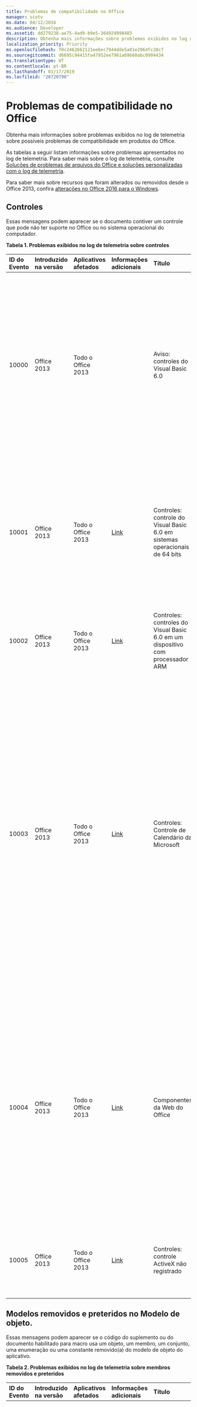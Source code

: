 ```yaml
---
title: Problemas de compatibilidade no Office
manager: scotv
ms.date: 04/12/2016
ms.audience: Developer
ms.assetid: dd279238-ae75-4ad9-b9e5-364924090485
description: Obtenha mais informações sobre problemas exibidos no log de telemetria sobre possíveis problemas de compatibilidade em produtos do Office.
localization_priority: Priority
ms.openlocfilehash: f0c2462662121ee6ec7944dde5a01e2964fc28cf
ms.sourcegitcommit: d6695c94415fa47952ee7961a69660abc0904434
ms.translationtype: HT
ms.contentlocale: pt-BR
ms.lasthandoff: 01/17/2019
ms.locfileid: "28720790"
---
```

# <a name="compatibility-issues-in-office"></a>Problemas de compatibilidade no Office

Obtenha mais informações sobre problemas exibidos no log de telemetria sobre possíveis problemas de compatibilidade em produtos do Office.
  
As tabelas a seguir listam informações sobre problemas apresentados no log de telemetria. Para saber mais sobre o log de telemetria, consulte [Soluções de problemas de arquivos do Office e soluções personalizadas com o log de telemetria](troubleshooting-office-files-and-custom-solutions-with-the-telemetry-log.md).
  
Para saber mais sobre recursos que foram alterados ou removidos desde o Office 2013, confira [alterações no Office 2016 para o Windows](https://technet.microsoft.com/library/mt715497%28v=office.16%29.aspx).
  
## <a name="controls"></a>Controles
<a name="OEV_CompatIssues_Controls"> </a>

Essas mensagens podem aparecer se o documento contiver um controle que pode não ter suporte no Office ou no sistema operacional do computador.
  
**Tabela 1. Problemas exibidos no log de telemetria sobre controles**

|**ID do Evento**|**Introduzido na versão**|**Aplicativos afetados**|**Informações adicionais**|**Título**|**Descrição**|
|:-----|:-----|:-----|:-----|:-----|:-----|
|10000  <br/> |Office 2013  <br/> |Todo o Office 2013  <br/> ||Aviso: controles do Visual Basic 6.0  <br/> |O arquivo usa um controle do Visual Basic 6.0 que não funciona em versões de 64 bits do Office ou em versões de 32 bits do Office executadas em um dispositivo que usa um processador ARM. Substitua o controle um controle com suporte se quiser que ele esteja disponível para os aplicativos do Office nesses ambientes.  <br/> |
|10001  <br/> |Office 2013  <br/> |Todo o Office 2013  <br/> |[Link](https://msdn.microsoft.com/vbasic/ms788708.aspx) <br/> |Controles: controle do Visual Basic 6.0 em sistemas operacionais de 64 bits  <br/> |O arquivo usa um controle do Visual Basic 6.0 que não funciona em versões de 64 bits do Office. Arquivos de tempo de execução do Visual Basic 6.0 são de 32 bits e compatíveis apenas com sistemas operacionais de 32 bits ou com ambientes de emulação WOW.  <br/> |
|10002  <br/> |Office 2013  <br/> |Todo o Office 2013  <br/> |[Link](https://msdn.microsoft.com/vbasic/ms788708.aspx) <br/> |Controles: controles do Visual Basic 6.0 em um dispositivo com processador ARM  <br/> |O arquivo usa um controle do Visual Basic 6.0 que não funciona em dispositivos que usam um processador ARM.  <br/> |
|10003  <br/> |Office 2013  <br/> |Todo o Office 2013  <br/> |[Link](https://technet.microsoft.com/en-us/library/cc179181.aspx) <br/> |Controles: Controle de Calendário da Microsoft  <br/> |O arquivo usa o Controle de Calendário da Microsoft (Mscal.ocx), um recurso de versões anteriores do Access que não está disponível no Office 2013. O controle não funcionará porque ele não está instalado no computador host. Use outros controles de seletor de data como alternativa, como o **Controle de conteúdo de selecionador de data** (no Word 2013) ou o controle **Selecionador de data** do Windows (disponível nos Controles comuns do Windows).  <br/> Para saber mais, confira [Como substituir o controle de Calendário nos aplicativos do Access 2010](https://msdn.microsoft.com/library/dc6ba80d-b1fa-4596-b484-5e729cae4d70).  <br/> |
|10004  <br/> |Office 2013  <br/> |Todo o Office 2013  <br/> |[Link](https://support.microsoft.com/kb/972129) <br/> |Componentes da Web do Office  <br/> |O arquivo usa um controle do Office Web Components (MSOWC.dll). O controle não funcionará porque o Office Web Components não estão instalado no seu computador e não está incluído no Office 2013. Para usar esse controle, instale o Office Web Components separadamente.  <br/> Para saber mais, confira [Encontrar documentação de programação e amostras do Office Web Components](https://support.microsoft.com/kb/319793) <br/> |
|10005  <br/> |Office 2013  <br/> |Todo o Office 2013  <br/> |[Link](https://office.microsoft.com/en-us/access-help/embedded-object-and-activex-control-policy-settings-error-HA101825674.aspx?CTT=1) <br/> |Controles: controle ActiveX não registrado  <br/> |O arquivo usa controles ActiveX não registrados no computador host. Para usar o controle, registre-o no computador host.  <br/> |
   
## <a name="removed-and-deprecated-members-in-the-object-model"></a>Modelos removidos e preteridos no Modelo de objeto.
<a name="OEV_CompatIssues_Removed"> </a>

Essas mensagens podem aparecer se o código do suplemento ou do documento habilitado para macro usa um objeto, um membro, um conjunto, uma enumeração ou uma constante removido(a) do modelo de objeto do aplicativo. 
  
**Tabela 2. Problemas exibidos no log de telemetria sobre membros removidos e preteridos**

|**ID do Evento**|**Introduzido na versão**|**Aplicativos afetados**|**Informações adicionais**|**Título**|**Descrição**|
|:-----|:-----|:-----|:-----|:-----|:-----|
|10103  <br/> |Office 2013  <br/> |Word 2013, Outlook 2013  <br/> |[Link](https://support.microsoft.com/kb/2445062) <br/> |OM removido: recurso de XML personalizado  <br/> | O recurso de XML personalizado foi removido do Word. Os seguintes métodos e propriedades estão ocultos e, se acessados, retornarão um erro de tempo de execução:<br/><br/>- Método**XMLNodes.Add**  <br/>- Propriedade**Document.XMLHideNamespaces**  <br/>- Propriedade**Document.XMLSaveDataOnly**  <br/>- Propriedade**Document.XMLSchemaViolations**  <br/>- Objeto**XMLSchemaViolations**e todos os seus membros  <br/>- Objeto**XMLSchemaViolation** e todos os seus membros  <br/>- **Application.TaskPanes**, se a constante (5) **wdTaskPaneXMLStructure** da enumeração **WdTaskPanes** for especificada  <br/>- Propriedade**Options.PrintXMLTag**  <br/>- Propriedade**View.ShowXMLMarkup**  <br/>- Conjunto**XMLChildNodeSuggestions** e todos os seus membros  <br/>- Conjunto**XMLChildNodeSuggestion** e todos os seus membros  <br/>- Propriedade**Selection.XMLParentNode**  <br/>- Propriedade**Range.XMLParentNode**  <br/> |
|10113  <br/> |Office 2013  <br/> |Word 2013, Outlook 2013  <br/> ||OM removido: recurso SmartTag  <br/> | O recurso SmartTags foi removido do Word. Os seguintes métodos, objetos e propriedades estão ocultos e, se acessados, retornarão um erro de tempo de execução:<br/>- Objeto e membros do**SmartTag**  <br/>- Conjunto e membros do**SmartTag**  <br/>- Objeto e membros do**SmartTagAction**  <br/>- Conjunto e membros do**SmartTagActions**  <br/>- Objeto e membros do**SmartTagType**  <br/>- Conjunto e membros do**SmartTagTypes**  <br/>- Propriedade**XMLNode.SmartTag**  <br/><br/>  Os métodos a seguir estão ocultos e, se acessados, falharão sem aviso:  <br/>- Método**Document.CheckNewSmartTags**  <br/>- Método**Document.RecheckSmartTags**  <br/>- Método**Document.RemoveSmartTags**  <br/><br/>As propriedades a seguir estão ocultas e, se acessadas, sempre retornarão FALSE:  <br/>- Propriedade**Document.EmbedSmartTags**  <br/>- Propriedade**Document.SmartTagsAsXMLProps**  <br/>- Propriedade**Options.LabelSmartTags**  <br/>- Propriedade**Options.DisplaySmartTagButtons**  <br/>- Propriedade**EmailOptions.EmbedSmartTag**  <br/><br/>As propriedades a seguir estão ocultas e, se acessadas, sempre retornarão TRUE:  <br/>- Propriedade**View.DisplaySmartTags**<br/><br/>  As propriedades a seguir estão ocultas e, se acessadas, sempre retornarão um conjunto vazio:  <br/>- Propriedade**Application.SmartTagTypes**  <br/>- Propriedade**Document.SmartTags**  <br/>- Propriedade**Range.SmartTags**  <br/>- Propriedade**Selection.SmartTags**  <br/> |
|10115  <br/> |Office 2013  <br/> |Word 2013, Outlook 2013  <br/> ||OM removido: recurso de AutoResumo  <br/> | O recurso AutoResumo foi removido do Word. O seguinte método e as seguintes propriedades estão ocultos e, se acessados, retornarão um erro de tempo de execução:<br/>- Método**Document.AutoSummarize**  <br/>- Propriedade**Document.ShowSummary**  <br/>- Propriedade**Document.SummaryViewMode**  <br/>- Propriedade**Document.SummaryLength**  <br/> |
|10116  <br/> |Office 2013  <br/> |Word 2013, Outlook 2013  <br/> ||OM removido: recurso de código de barras  <br/> | O recurso de código de barras para envelopes foi removido do Word. As propriedades a seguir estão ocultas e, se acessadas, sempre retornarão FALSE:  <br/>- Propriedade**Envelope.DefaultPrintBarCode**  <br/>- Propriedade**MailingLabel.DefaultPrintBarCode**  <br/> |
|10117  <br/> |Office 2013  <br/> |Word 2013, Outlook 2013  <br/> ||OM removido: propriedade Window.DocumentMapPercentWidth  <br/> |A propriedade **Window.DocumentMapPercentWidth** está oculta no Word. Se acessada, a propriedade gera um erro de tempo de execução.  <br/> |
|10122  <br/> |Office 2013  <br/> |Word 2013, Outlook 2013  <br/> ||OM removido: Application.FileSearch  <br/> |**Application.FileSearch** foi removida no Office 2007. Se acessada, essa propriedade retornará um erro. Para contornar esse problema, use [FileSystemObject](https://msdn.microsoft.com/library/7ad2dad3-c6d8-90a6-77a5-c712da8316f3%28Office.15%29.aspx) para pesquisar repetidamente diretórios para localizar arquivos específicos.  <br/> |
|10145  <br/> |Office 2013  <br/> |Excel 2013  <br/> ||OM removido: Application.FileSearch  <br/> |A propriedade **Application.FileSearch** foi removida no Office 2007. Se acessada, essa propriedade retornará um erro. Para contornar esse problema, use [FileSystemObject](https://msdn.microsoft.com/library/7ad2dad3-c6d8-90a6-77a5-c712da8316f3%28Office.15%29.aspx) para pesquisar repetidamente diretórios para localizar arquivos específicos.  <br/> |
|10154  <br/> |Office 2013  <br/> |Excel 2013  <br/> ||OM removido: recurso SmartTag  <br/> | O recurso SmartTags foi removido do Excel. As propriedades a seguir estão ocultas e, se acessadas, sempre retornarão FALSE:  <br/>- Propriedade**Application.SmartTagRecognizers**  <br/><br/>Os seguintes métodos, objetos e propriedades estão ocultos e, se acessados, retornarão um erro de tempo de execução:  <br/>- Objeto e membros do**SmartTag**  <br/>- Conjunto e membros do**SmartTag**  <br/>- Objeto e membros do**SmartTagAction**  <br/>- Conjunto e membros do**SmartTagActions**  <br/>- Conjunto e membros do**SmartTagOptions**  <br/>- Conjunto e membros do **SmartTagRecognizer**  <br/>- Conjunto e membros do **SmartTagRecognizers**  <br/><br/>  Os métodos a seguir estão ocultos e, se acessados, falharão sem aviso:  <br/>- Método**Workbook.RecheckSmartTags**  <br/><br/>As propriedades a seguir estão ocultas e, se acessadas, sempre retornarão um conjunto vazio:  <br/>- Propriedade**Workbook.SmartTagOptions**  <br/>- Propriedade**Worksheet.SmartTags**  <br/>- Propriedade**Range.SmartTags**  <br/>- Propriedade**IRange.SmartTags**  <br/>- Propriedade**DialogSheet.SmartTags**  <br/>- Propriedade**IDialogSheet.SmartTags**  <br/> |
|10155  <br/> |Office 2013  <br/> |Todo o Office 2013  <br/> ||OM removido: método ToolbarButton.Edit  <br/> |O Editor do botão CommandBar foi removido. Se acionado, o método falhará sem aviso. Imagens personalizadas podem ser aplicadas a botões CommandBar herdados usando o método [CommandBarButton.PasteFace](https://msdn.microsoft.com/library/1c4179c4-b6b5-527f-5027-25ced8ee907d%28Office.15%29.aspx) ou as propriedades [CommandBarButton.Picture](https://msdn.microsoft.com/library/b9a2d133-23a8-ac09-8b8b-08eda1210717%28Office.15%29.aspx) e [CommandBarButton.Mask](https://msdn.microsoft.com/library/de7179ac-6b39-2323-d84a-23abe3ed3167%28Office.15%29.aspx).  <br/> |
|10159  <br/> |Office 2016  <br/> |Word  <br/> ||OM preterido: SkyDriveSignInOption  <br/> |A SkyDriveSignInOption foi preterida. Use a CloudSignInOption em seu lugar.  <br/> |
   
## <a name="behavior-changes-in-the-object-model"></a>Alterações de comportamento no Modelo de objeto
<a name="OEV_CompatIssues_Changed"> </a>

Essas mensagens podem aparecer se o código do suplemento ou do documento habilitado para macro usa um objeto, um membro, um conjunto, uma enumeração ou uma constante que se comporta de forma diferente das versões anteriores do Office.
  
**Tabela 3. Problemas exibidos no log de telemetria sobre alterações de comportamento**

|**ID do Evento**|**Introduzido na versão**|**Aplicativos afetados**|**Informações adicionais**|**Título**|**Descrição**|
|:-----|:-----|:-----|:-----|:-----|:-----|
|10156  <br/> |Office 2016  <br/> |Word  <br/> ||Alteração de comportamento de OM: uso de salvamento de eventos detectado  <br/> |O verificador de compatibilidade detectou o uso de salvamento de eventos, o que pode causar uma experiência indesejada durante a coautoria em tempo real. Sua solução pode não funcionar conforme o esperado durante sessões de coautoria em tempo real devido à maior frequência de salvamentos durante esses cenários. É recomendável ajustar a solução para definir limitações durante salvamentos frequentes. Como alternativa, desabilite a coautoria em tempo real usando a Política de Grupo.  <br/> |
|10160  <br/> |Office 2016  <br/> |Word, Excel, PowerPoint  <br/> ||Alteração do comportamento de OM: Application.DisplayDocumentInformationPanel  <br/> |O Painel de Informações do Documento foi preterido como parte da substituição de produtos InfoPath. Consultar esta propriedade sempre retornará false. A configuração desta propriedade varia de acordo com o aplicativo. Configurá-la como true exibirá o Painel de Propriedades para Word e PowerPoint e não fará nada no Excel. Configurá-la como false não fará nada em todos os aplicativos.  <br/> |
|10161  <br/> |Office 2016  <br/> |Word  <br/> ||Alteração do comportamento de OM: ContentControl.DropdownListEntries  <br/> |O Painel de Informações do Documento foi preterido como parte da substituição de produtos InfoPath. O comportamento desta API não é mais suportado em contraposição às propriedades de pesquisa do SharePoint. Funciona como esperado com outros tipos de entradas da lista.  <br/> |
|10157  <br/> |Office 2016  <br/> |PowerPoint  <br/> ||Alteração do comportamento de OM: Presentation.InMergeMode Property  <br/> |O antigo modo mesclar que aparece na janela do documento durante a coautoria foi substituído por uma nova janela de resolução de conflitos. Se acessada nessa situação, a propriedade Presentation.InMergeMode retornará False.  <br/> |
|10106  <br/> |Office 2013  <br/> |Excel 2013  <br/> ||Alteração do comportamento de OM: Application.FormulaBarHeight Property  <br/> |A propriedade [Application.FormulaBarHeight Property (Excel)](https://msdn.microsoft.com/library/ff377046-06cb-9cf7-32f5-773da447c184%28Office.15%29.aspx) foi alterada. Se acessado, a propriedade lê e grava a altura da barra de fórmulas associada com a janela ativa no Excel. Para alterar a fórmula altura da barra para outra janela do Excel, defina a propriedade **Application.FormulaBarHeight** após ativar a janela.  <br/> |
|10107  <br/> |Office 2013  <br/> |Excel 2013  <br/> ||Alteração do comportamento de OM: método de proteção de pasta de trabalho  <br/> |A estrutura da janela (altura, largura, estado minimizado ou maximizado.) não pode ser protegida no Excel. Se acionado, o método [Proteção de Pasta de Trabalho (Excel)](https://msdn.microsoft.com/library/0e270b93-7b0b-cc68-c7c0-4002024f4292%28Office.15%29.aspx) não protegerá a estrutura da janela de pasta de trabalho independentemente do valor do parâmetro Windows.  <br/> |
|10140  <br/> |Office 2013  <br/> |Word 2013, Outlook 2013  <br/> ||Alteração do comportamento de OM: Table.AllowPageBreaks  <br/> |A propriedade **Table.AllowPageBreaks** está oculta e sempre retorna TRUE. Para obter o mesmo comportamento, use as propriedades [ParagraphFormat.KeepTogether propriedade (Word)](https://msdn.microsoft.com/library/7cc4cade-f986-8dad-a1b3-e1fade4c6825%28Office.15%29.aspx) e [ParagraphFormat.KeepWithNext propriedade (Word)](https://msdn.microsoft.com/library/5fc8ad97-d839-7837-04c7-dac2efe1d1c2%28Office.15%29.aspx).  <br/> |
   
## <a name="hidden-members-in-the-object-model"></a>Membros ocultos no Modelo de Objeto
<a name="OEV_CompatIssues_Hidden"> </a>

Essas mensagens podem aparecer se o código do suplemento ou do documento habilitado para macro usa um objeto, um membro, um conjunto, uma enumeração ou uma constante ocultado(a) do modelo de objeto do aplicativo.
  
**Tabela 4. Problemas exibidos no log de telemetria sobre membros ocultos**

|**ID do Evento**|**Introduzido na versão**|**Aplicativos afetados**|**Informações adicionais**|**Título**|**Descrição**|
|:-----|:-----|:-----|:-----|:-----|:-----|
|10158  <br/> |Office 2016  <br/> |Excel  <br/> ||OM oculto: método Presentation.WorksheetFunction.Forecast (tudo)  <br/> |O método WorksheetFunction.Forecast está oculto. Se acionado, o método se comporta da mesma forma do que no Excel 2013. Ele permanecerá como parte do modelo de objeto para fins de compatibilidade, mas você deverá usar WorksheetFunction.Forecast_Linear em aplicativos novos.  <br/> |
|10109  <br/> |Office 2013  <br/> |Word 2013, Outlook 2013  <br/> ||OM ocultos método Document.UpdateSummaryProperties  <br/> |O recurso AutoResumo foi removido do Word. Se acionado, o método **Document.UpdateSummaryProperties** gera um erro de tempo de execução.  <br/> |
|10110  <br/> |Office 2013  <br/> |Word 2013, Outlook 2013  <br/> ||OM oculto: método Comment.Delete  <br/> |Comentadores podem responder diretamente a outros comentários no Word. Se acionado, o método **Comment.Delete** funciona de forma semelhante a versões anteriores do Office, excluindo um único comentário e deixando todas as respostas no documento. Para remover um thread de comentários inteiro, use o método **Comment.DeleteRecursively**. Para responder a um comentário, use o método **Comment.Replies.Add**.  <br/> |
|10111  <br/> |Office 2013  <br/> |Word 2013, Outlook 2013  <br/> ||OM oculto: propriedade Comment.Author  <br/> |Comentários no Word agora são associados a contatos. Se acessada, a propriedade **Comment.Author** se comporta de forma semelhante a versões anteriores do Office. Para acessar o nome de um comentador, use a propriedade Nome do objeto **Contato** associado ao comentário.  <br/> |
|10112  <br/> |Office 2013  <br/> |Word 2013, Outlook 2013  <br/> ||OM oculto: Comment.Initial Property  <br/> |Por padrão, iniciais de comentadores não são exibidas com comentários no Word. Se acessada, a propriedade **Comment.Initial** se comporta de forma semelhante a versões anteriores do Office. No entanto, documentos impressos ainda exibem iniciais para comentários.  <br/> |
|10114  <br/> |Office 2013  <br/> |Word 2013, Outlook 2013  <br/> ||OM oculto: Comment.ShowTip Property  <br/> |Dicas de tela associadas a comentários no Word são mostradas por padrão. Se acessada, a propriedade **Comment.ShowTip** sempre retorna FALSE.  <br/> |
|10118  <br/> |Office 2013  <br/> |Word 2013, Outlook 2013  <br/> ||OM oculto: propriedade Options.BackgroundOpen  <br/> |Documentos da Web grandes não podem ser abertos na tela de fundo no Word. Se acessada, a propriedade [Options.BackgroundOpen propriedade (Word)](https://msdn.microsoft.com/library/eff86857-9b2b-2e38-17cc-17c0f6f06c06%28Office.15%29.aspx) sempre retorna FALSE e não pode ser definida para nenhum outro valor.  <br/> |
|10119  <br/> |Office 2013  <br/> |Word 2013, Outlook 2013  <br/> ||OM oculto: método Document.ApplyQuickStyleSet  <br/> |O método **Document.ApplyQuickStyleSet** está oculto no Word. Se acionado, o método continua a funcionar da mesma maneira do que no Office 2007, alterando o Conjunto de Estilo para o documento. Para usar os novos recursos do Office 2010 e versões posteriores, substitua pelo método [Document.ApplyQuickStyleSet2 (Word)](https://msdn.microsoft.com/library/7ed6e6ac-fe0f-388e-65fa-edd711d30926%28Office.15%29.aspx).  <br/> |
|10120  <br/> |Office 2013  <br/> |Word 2013, Outlook 2013  <br/> ||OM oculto: método Document.SaveAs  <br/> |O recurso Salvar como funciona da mesma forma que em versões anteriores do Word. Se acionado, o método **Document.SaveAs** se comporta de forma semelhante que no Office 2007. Além disso, o método **SaveAs2** é adicionado ao objeto de Documento que contém as propriedades introduzidas no Office 2010. Para usar os novos recursos do Office 2010 e versões posteriores, substitua o método **SaveAs** pelo método [Document.SaveAs2 (Word)](https://msdn.microsoft.com/library/aa491007-0e31-26f5-3a5e-477381529b6e%28Office.15%29.aspx).  <br/> |
|10121  <br/> |Office 2013  <br/> |Word 2013, Outlook 2013  <br/> ||OM oculto: recursos do Assistente e do Assistente de Resposta  <br/> | Os recursos do Assistente e do Assistente de resposta foram ocultados no Word.  <br/><br/>As seguintes propriedades estão ocultas, mas continuam fazendo parte do modelo de objeto para fins de compatibilidade. Não é recomendável usá-las em novas soluções do Office:  <br/>- Propriedade**Application.Assistant**  <br/>- Propriedade**Application.AnswerWizard**  <br/><br/>As propriedades a seguir estão ocultas. Se acessadas, elas retornarão um erro de tempo de execução:  <br/>- Propriedade**Global.Assistant**  <br/>- Propriedade**Global.AnswerWizard**  <br/> |
|10123  <br/> |Office 2013  <br/> |Word 2013, Outlook 2013  <br/> ||OM oculto: Options.WPHelp  <br/> |A propriedade **Options.WPHelp** está oculta.  <br/> |
|10124  <br/> |Office 2013  <br/> |Word 2013, Outlook 2013  <br/> ||OM oculto: Options.SetWPHelpOptions  <br/> |A propriedade **Options.SetWPHelpOptions** está oculta. Se acessada, a propriedade retornará um erro.  <br/> |
|10125  <br/> |Office 2013  <br/> |Word 2013, Outlook 2013  <br/> ||OM oculto: Options.WPDocNavKeys  <br/> |A propriedade **Options.WPDocNavKeys** está oculta. Se acessada, a propriedade sempre retornará FALSE.  <br/> |
|10126  <br/> |Office 2013  <br/> |Word 2013, Outlook 2013  <br/> ||OM oculto: Options.BlueScreen  <br/> |A propriedade **Options.BlueScreen** está oculta. Se acessada, a propriedade sempre retornará FALSE.  <br/> |
|10127  <br/> |Office 2013  <br/> |Word 2013, Outlook 2013  <br/> ||OM oculto: Options.AllowFastSave  <br/> |A propriedade **Options.AllowFastSave** está oculta. Se acessada, a propriedade sempre retornará FALSE.  <br/> |
|10128  <br/> |Office 2013  <br/> |Word 2013, Outlook 2013  <br/> ||OM oculto: Application.DisplayStatusBar  <br/> |A propriedade **Application.DisplayStatusBar** está oculta. Use **Application.CommandBars ("Status Bar")** Visível no lugar dela.  <br/> |
|10129  <br/> |Office 2013  <br/> |Word 2013Outlook 2013  <br/> ||OM oculto: Document.HTMLProject  <br/> |A propriedade **Document.HTMLProject** está oculta. Se acessada, a propriedade retornará um erro.  <br/> |
|10130  <br/> |Office 2013  <br/> |Word 2013, Outlook 2013  <br/> ||OM oculto: Document.Versions  <br/> |O recurso Versões foi removido e, consequentemente, a propriedade **Document.Versions** está oculta. Se acessada, a propriedade retornará um erro.  <br/> |
|10131  <br/> |Office 2013  <br/> |Word 2013, Outlook 2013  <br/> ||OM oculto: Document.Route  <br/> |O recurso Lista de Circulação foi removido e, consequentemente, o método **Document.Route** está oculto. Se acessado, esse método retornará um erro.  <br/> |
|10132  <br/> |Office 2013  <br/> |Word 2013, Outlook 2013  <br/> ||OM oculto: Document.HasRoutingSlip  <br/> |O recurso Lista de Circulação foi removido e, consequentemente, a propriedade **Document.HasRoutingSlip** está oculta. Se acessada, a propriedade retornará um erro.  <br/> |
|10133  <br/> |Office 2013  <br/> |Word 2013, Outlook 2013  <br/> ||OM oculto: Document.Routed  <br/> |O recurso Lista de Circulação foi removido e, consequentemente, a propriedade **Document.Routed** está oculta. Se acessada, a propriedade retornará um erro.  <br/> |
|10134  <br/> |Office 2013  <br/> |Word 2013, Outlook 2013  <br/> ||OM oculto: Document.RoutingSlip  <br/> |O recurso Lista de Circulação foi removido e, consequentemente, a propriedade **Document.RoutingSlip** está oculta. Se acessada, a propriedade retornará um erro.  <br/> |
|10135  <br/> |Office 2013  <br/> |Word 2013, Outlook 2013  <br/> ||OM oculto: OM Diagrama  <br/> | O objeto **Diagrama** e as propriedades e métodos associados ao objeto **Diagram** foram ocultados. Se acessado, os seguintes membros geram erros:  <br/>- **Shapes.AddDiagram** <br/>- **Shape.Diagram** <br/>- **Shape.DiagramNode** <br/>- **Shape.HasDiagram** <br/>- **ShapeHasDiagramNode** <br/>- **ShapeRange.DiagramNode** <br/>- **ShapeRange.HasDiagram** <br/>- **ShapeRange.HasDiagramNode** <br/> |
|10136  <br/> |Office 2013  <br/> |Word 2013, Outlook 2013  <br/> ||OM oculto: ShapeRange.Activate  <br/> | O objeto Imagem do Word está oculto e, consequentemente, os métodos usados para converter uma imagem em um objeto de Imagem do Word também foram ocultados. Esses métodos incluem o seguinte:  <br/>- **InlineShape.Activate** <br/>- **Shape.Activate** <br/>- **ShapeRange.Activate** <br/><br/>  Se usados, esses métodos gerarão um erro.  <br/> |
|10137  <br/> |Office 2013  <br/> |Word 2013, Outlook 2013  <br/> ||OM oculto: Shape.Activate  <br/> | O objeto Imagem do Word está oculto e, consequentemente, os métodos usados para converter uma imagem em um objeto de Imagem do Word também foram ocultados. Esses métodos incluem o seguinte:  <br/>- **InlineShape.Activate** <br/>- **Shape.Activate** <br/>- **ShapeRange.Activate** <br/><br/>Se usados, esses métodos gerarão um erro.  <br/> |
|10138  <br/> |Office 2013  <br/> |Word 2013, Outlook 2013  <br/> ||OM oculto: InlineShape.Activate  <br/> | O objeto Imagem do Word está oculto e, consequentemente, os métodos usados para converter uma imagem em um objeto de Imagem do Word também foram ocultados. Esses métodos incluem o seguinte:  <br/>- **InlineShape.Activate** <br/>- **Shape.Activate** <br/>- **ShapeRange.Activate** <br/><br/>Se usados, esses métodos gerarão um erro.  <br/> |
|10139  <br/> |Office 2013  <br/> |Word 2013  <br/> ||OM oculto: Shapes.AddChart  <br/> |O método **Shapes.AddChart** está oculto. Ele continua fazendo parte do modelo de objeto para fins de compatibilidade, mas você não deve usá-la em aplicativos novos. Use o método **Shapes.AddChart2** no lugar dele.  <br/> <br/>**Observação**: o método **Shapes.AddChart2** aplica um título padrão ao novo gráfico. Se você precisar alterar o título do gráfico depois que ele for adicionado ao arquivo, use a propriedade **Chart.ChartTitle** ou edite o título manualmente.           |
|10141  <br/> |Office 2013  <br/> |Word 2013, Outlook 2013  <br/> ||OM oculto: Application.ShowWindowsInTaskbar  <br/> |A propriedade **Application.ShowWindowinTaskbar** está oculta. Se acessada, a propriedade sempre retornará true.  <br/> |
|10142  <br/> |Office 2013  <br/> |Word 2013, Outlook 2013  <br/> ||OM oculto: HangulHanjaConversionDictionaries.BuiltinDictionary  <br/> |A propriedade **HangulHanjaConversionDictionaries.BuiltinDictionary** está oculta. Se acessada, a propriedade retornará NULL.  <br/> |
|10143  <br/> |Office 2013  <br/> |Word 2013, Outlook 2013  <br/> ||OM oculto: Template.AutoTextEntries  <br/> |Agora, o AutoTexto é um tipo de Bloco de Construção. Você pode acessar Blocos de Construção usando as propriedades [Template.BuildingBlockEntries (Word)](https://msdn.microsoft.com/library/498280ab-a174-7b11-92af-afec477c44be%28Office.15%29.aspx) ou [Template.BuildingBlockTypes (Word)](https://msdn.microsoft.com/library/9250d107-4943-c0bf-b11d-08aded886ef2%28Office.15%29.aspx).  <br/> Por padrão, o AutoTexto é salvo em dotm  <br/> |
|10144  <br/> |Office 2013  <br/> |Word 2013, Outlook 2013  <br/> ||OM oculto: View.RevisionsMode  <br/> |A propriedade **View.RevisionsMode** está oculta. No lugar dela, use a propriedade [View.MarkupMode (Word)](https://msdn.microsoft.com/library/2db71940-c39d-b8ec-2732-f3f406af3b7d%28Office.15%29.aspx).  <br/> |
|10146  <br/> |Office 2013  <br/> |Excel 2013  <br/> ||OM oculto: ISlicerCache.ClearManualFilter  <br/> |O método **ClearManualFilter** do objeto ISlicerCache objeto foi marcado como oculto. Ele continua fazendo parte do modelo de objeto para fins de compatibilidade, mas você não deve usá-la em aplicativos novos.  <br/> |
|10147  <br/> |Office 2013  <br/> |Excel 2013  <br/> ||OM oculto: _Application.ShowWindowsInTaskbar  <br/> |A propriedade ** \_Application.ShowWindowsInTaskbar** foi ocultada. Ele continua fazendo parte do modelo de objeto para fins de compatibilidade, mas você não deve usá-la em aplicativos novos.  <br/> |
|10148  <br/> |Office 2013  <br/> |Excel 2013  <br/> ||OM oculto: _Application.SaveISO8601Dates  <br/> |A propriedade **\_Application.SaveISO8601Dates** foi ocultada. Ele continua fazendo parte do modelo de objeto para fins de compatibilidade, mas você não deve usá-la em aplicativos novos.  <br/> |
|10149  <br/> |Office 2013  <br/> |Excel 2013  <br/> ||OM oculto: SlicerCache.ClearManualFilter  <br/> |O método **ClearManualFilter** do objeto SlicerCache. foi marcado como oculto. Ele continua fazendo parte do modelo de objeto para fins de compatibilidade, mas você não deve usá-la em aplicativos novos.  <br/> |
|10150  <br/> |Office 2013  <br/> |Excel 2013  <br/> ||OM oculto: _Application.Assistant  <br/> |A propriedade **\_Application.Assistant** foi ocultada. Ele continua fazendo parte do modelo de objeto para fins de compatibilidade, mas você não deve usá-la em aplicativos novos.  <br/> |
|10151  <br/> |Office 2013  <br/> |Excel 2013  <br/> ||OM oculto: _Application.AnswerWizard  <br/> |A propriedade **\_Application.Assistant** foi ocultada. Se acessada, a propriedade retornará um erro de tempo de execução.  <br/> |
|10152  <br/> |Office 2013  <br/> |Excel 2013  <br/> ||OM oculto: _Global.Assistant  <br/> |A propriedade **\_Global.Assistant** foi ocultada. Ele continua fazendo parte do modelo de objeto para fins de compatibilidade, mas você não deve usá-la em aplicativos novos.  <br/> |
|10153  <br/> |Office 2013  <br/> |Excel 2013  <br/> ||OM oculto: Shapes.AddChart  <br/> |O método **Shapes.AddChart** está oculto. Ele continua fazendo parte do modelo de objeto para fins de compatibilidade, mas você não deve usá-la em aplicativos novos. Use o método **Shapes.AddChart2** no lugar dele.  <br/> <br/>**Observação**: o método **Shapes.AddChart2** aplica um título padrão ao novo gráfico. Se você precisar alterar o título do gráfico depois que ele for adicionado ao arquivo, use a propriedade **Chart.ChartTitle** ou edite o título manualmente.           |
   
## <a name="see-also"></a>Confira também

- [Compatibilidade e telemetria no Office](https://technet.microsoft.com/library/f1a9a3c6-a3d3-44c6-aec8-14cd834ebaeb) 
- [Central de desenvolvedores do Office](https://msdn.microsoft.com/office/aa905340.aspx)
- [Selecionar problemas de arquivos do Office e soluções personalizadas com o log de telemetria](troubleshooting-office-files-and-custom-solutions-with-the-telemetry-log.md)
- [Fórum de compatibilidade de aplicativos do Office](https://social.technet.microsoft.com/Forums/officesetupdeploy/threads)
    

